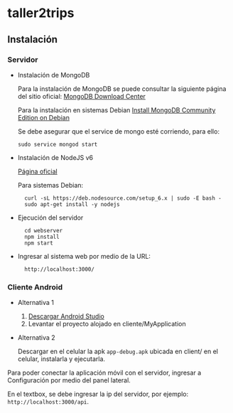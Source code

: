# taller2trips

## Instalación

### Servidor

* Instalación de MongoDB

  Para la instalación de MongoDB se puede consultar la siguiente página del sitio oficial:
[MongoDB Download Center](https://www.mongodb.com/download-center?jmp=nav)
  
  Para la instalación en sistemas Debian
[Install MongoDB Community Edition on Debian](https://docs.mongodb.com/master/tutorial/install-mongodb-on-debian/?_ga=1.248303311.990775504.1480219421)

  Se debe asegurar que el service de mongo esté corriendo, para ello:

    ``` sudo service mongod start ```
    

 * Instalación de NodeJS v6
    
    [Página oficial](https://nodejs.org/es/)
       
    Para sistemas Debian:
 
    ```
      curl -sL https://deb.nodesource.com/setup_6.x | sudo -E bash -
      sudo apt-get install -y nodejs
    ```
 
 * Ejecución del servidor
 
    ``` 
      cd webserver
      npm install
      npm start
    ``` 
  * Ingresar al sistema web por medio de la URL:
  
    ```
      http://localhost:3000/
    ```
 
### Cliente Android

* Alternativa 1

  1. [Descargar Android Studio](https://developer.android.com/studio/index.html?hl=es-419)
  2. Levantar el proyecto alojado en cliente/MyApplication
  
* Alternativa 2

  Descargar en el celular la apk ```app-debug.apk``` ubicada en client/ en el celular, instalarla y ejecutarla.

Para poder conectar la aplicación móvil con el servidor, ingresar a Configuración por medio del panel lateral.

En el textbox, se debe ingresar la ip del servidor, por ejemplo: ```http://localhost:3000/api```.
